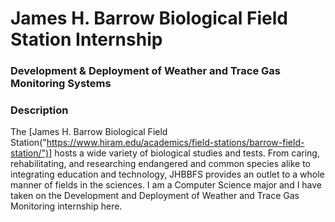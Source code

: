 # James H. Barrow Biological Field Station Internship
### Development & Deployment of Weather and Trace Gas Monitoring Systems
### Description
The [James H. Barrow Biological Field Station("https://www.hiram.edu/academics/field-stations/barrow-field-station/")] hosts a wide variety of biological studies and tests. From caring, rehabilitating, and researching endangered and common species alike to integrating education and technology, JHBBFS provides an outlet to a whole manner of fields in the sciences. I am a Computer Science major and I have taken on the Development and Deployment of Weather and Trace Gas Monitoring internship here. 


